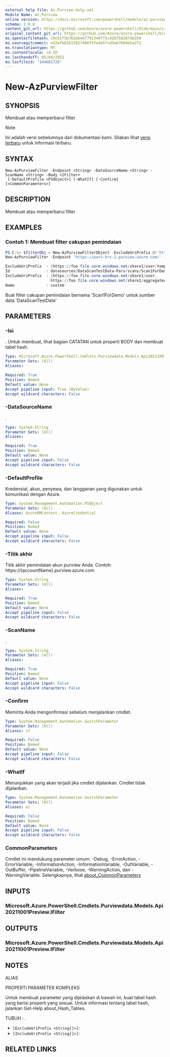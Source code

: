 ```yaml
---
external help file: Az.Purview-help.xml
Module Name: Az.Purview
online version: https://docs.microsoft.com/powershell/module/az.purview/new-azpurviewfilter
schema: 2.0.0
content_git_url: https://github.com/Azure/azure-powershell/blob/main/src/Purview/Purview/help/New-AzPurviewFilter.md
original_content_git_url: https://github.com/Azure/azure-powershell/blob/main/src/Purview/Purview/help/New-AzPurviewFilter.md
ms.openlocfilehash: c9cb1f5b762eb4ef791340f75c426f58287de269
ms.sourcegitcommit: e32efb81b37827496f5fe4e57cd9a67004b5a271
ms.translationtype: MT
ms.contentlocale: id-ID
ms.lasthandoff: 05/04/2022
ms.locfileid: "144681726"
---
```

# New-AzPurviewFilter

## SYNOPSIS
Membuat atau memperbarui filter

> [!NOTE]
>Ini adalah versi sebelumnya dari dokumentasi kami. Silakan lihat [versi terbaru](/powershell/module/az.purview/new-azpurviewfilter) untuk informasi terbaru.

## SYNTAX

```
New-AzPurviewFilter -Endpoint <String> -DataSourceName <String> -ScanName <String> -Body <IFilter>
 [-DefaultProfile <PSObject>] [-WhatIf] [-Confirm] [<CommonParameters>]
```

## DESCRIPTION
Membuat atau memperbarui filter

## EXAMPLES

### Contoh 1: Membuat filter cakupan pemindaian
```powershell
PS C:\> $filterObj = New-AzPurviewFilterObject -ExcludeUriPrefix @('https://foo.file.core.windows.net/share1/user/temp') -IncludeUriPrefix @('https://foo.file.core.windows.net/share1/user','https://foo.file.core.windows.net/share1/aggregated')
New-AzPurviewFilter -Endpoint 'https://parv-brs-2.purview.azure.com/' -DataSourceName 'DataScanTestData-Parv' -ScanName 'Scan1ForDemo' -Body $filterObj

ExcludeUriPrefix  : {https://foo.file.core.windows.net/share1/user/temp}
Id                : datasources/DataScanTestData-Parv/scans/Scan1ForDemo/filters/custom
IncludeUriPrefix  : {https://foo.file.core.windows.net/share1/user,
                    https://foo.file.core.windows.net/share1/aggregated}
Name              : custom
```

Buat filter cakupan pemindaian bernama 'Scan1ForDemo' untuk sumber data 'DataScanTestData'

## PARAMETERS

### -Isi
.
Untuk membuat, lihat bagian CATATAN untuk properti BODY dan membuat tabel hash.

```yaml
Type: Microsoft.Azure.PowerShell.Cmdlets.Purviewdata.Models.Api20211001Preview.IFilter
Parameter Sets: (All)
Aliases:

Required: True
Position: Named
Default value: None
Accept pipeline input: True (ByValue)
Accept wildcard characters: False
```

### -DataSourceName
.

```yaml
Type: System.String
Parameter Sets: (All)
Aliases:

Required: True
Position: Named
Default value: None
Accept pipeline input: False
Accept wildcard characters: False
```

### -DefaultProfile
Kredensial, akun, penyewa, dan langganan yang digunakan untuk komunikasi dengan Azure.

```yaml
Type: System.Management.Automation.PSObject
Parameter Sets: (All)
Aliases: AzureRMContext, AzureCredential

Required: False
Position: Named
Default value: None
Accept pipeline input: False
Accept wildcard characters: False
```

### -Titik akhir
Titik akhir pemindaian akun purview Anda.
Contoh: https://{accountName}.purview.azure.com

```yaml
Type: System.String
Parameter Sets: (All)
Aliases:

Required: True
Position: Named
Default value: None
Accept pipeline input: False
Accept wildcard characters: False
```

### -ScanName
.

```yaml
Type: System.String
Parameter Sets: (All)
Aliases:

Required: True
Position: Named
Default value: None
Accept pipeline input: False
Accept wildcard characters: False
```

### -Confirm
Meminta Anda mengonfirmasi sebelum menjalankan cmdlet.

```yaml
Type: System.Management.Automation.SwitchParameter
Parameter Sets: (All)
Aliases: cf

Required: False
Position: Named
Default value: None
Accept pipeline input: False
Accept wildcard characters: False
```

### -WhatIf
Menunjukkan yang akan terjadi jika cmdlet dijalankan.
Cmdlet tidak dijalankan.

```yaml
Type: System.Management.Automation.SwitchParameter
Parameter Sets: (All)
Aliases: wi

Required: False
Position: Named
Default value: None
Accept pipeline input: False
Accept wildcard characters: False
```

### CommonParameters
Cmdlet ini mendukung parameter umum: -Debug, -ErrorAction, -ErrorVariable, -InformationAction, -InformationVariable, -OutVariable, -OutBuffer, -PipelineVariable, -Verbose, -WarningAction, dan -WarningVariable. Selengkapnya, lihat [about_CommonParameters](http://go.microsoft.com/fwlink/?LinkID=113216)

## INPUTS

### Microsoft.Azure.PowerShell.Cmdlets.Purviewdata.Models.Api20211001Preview.IFilter

## OUTPUTS

### Microsoft.Azure.PowerShell.Cmdlets.Purviewdata.Models.Api20211001Preview.IFilter

## NOTES

ALIAS

PROPERTI PARAMETER KOMPLEKS

Untuk membuat parameter yang dijelaskan di bawah ini, buat tabel hash yang berisi properti yang sesuai. Untuk informasi tentang tabel hash, jalankan Get-Help about_Hash_Tables.


TUBUH <IFilter>: .
  - `[ExcludeUriPrefix <String[]>]`: 
  - `[IncludeUriPrefix <String[]>]`: 

## RELATED LINKS
